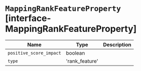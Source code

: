 # `MappingRankFeatureProperty` [interface-MappingRankFeatureProperty]

| Name | Type | Description |
| - | - | - |
| `positive_score_impact` | boolean | &nbsp; |
| `type` | 'rank_feature' | &nbsp; |
